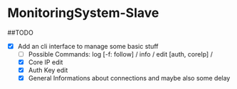 # MonitoringSystem-Slave


##TODO
* [x] Add an cli interface to manage some basic stuff
    * [ ] Possible Commands: log [-f: follow] / info / edit [auth, coreIp] / 
    * [x] Core IP edit
    * [x] Auth Key edit
    * [x] General Informations about connections and maybe also some delay